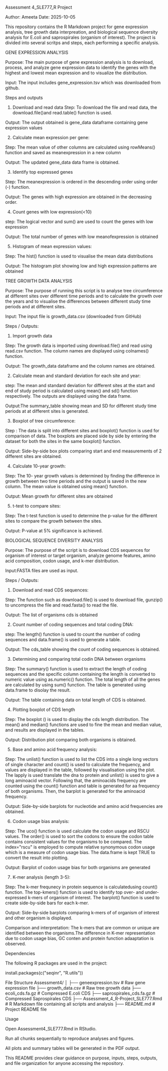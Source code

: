 
Assessment 4_SLE777_R Project

Author: Ameeta
Date: 2025-10-05

This repository contains the R Markdown project for gene expression analysis, tree growth data interpreation, and biological sequence diversity analysis for E.coli and saprospirales (organism of interest). The project is divided into several scritps and steps, each performing a specific analysis. 

GENE EXPRESSION ANALYSIS

Purpose: The main purpose of gene expression analysis is to download, process, and analyze gene expression data to identify the genes with the highest and lowest mean expression and to visualize the distribution. 

Input: The input includes gene_expression.tsv which was downloaded from github. 

Steps and outputs
 
1. Download and read data
Step: To download the file and read data, the download.file()and read.table() function is used.

Output: The output obtained is gene_data dataframe containing gene expression values 

2. Calculate mean expression per gene:

Step: The mean value of other columns are calculated using rowMeans() function and saved as meanexpression in a new column 

Output: The updated gene_data data frame is obtained. 

3. Identify top expressed genes 

Step: The meanexpression is ordered in the descending order using order (-) function. 

Output: The genes with high expression are obtained in the decreasing order. 

4. Count genes with low expression(<10)

step: The logical vector and sum() are used to count the genes with low expression 

Output: The total number of genes with low meanofexpression is obtained 

5. Histogram of mean expression values:

Step: The hist() function is used to visualise the mean data distributions

Output: The histogram plot showing low and high expression patterns are obtained 


TREE GROWTH DATA ANALYSIS

Purpose: The purpose of running this script is to analyse tree circumference at different sites over different time periods and to calculate the growth over the years and to visualise the differences between different study time periods and at different sites. 

Input: The input file is growth_data.csv (downloaded from GitHub)

Steps / Outputs:

1. Import growth data

Step: The growth data is imported using download.file() and read using read.csv function. The column names are displayed using colnames() function. 

Output: The growth_data dataframe and the column names are obtained. 


2. Calculate mean and standard deviation for each site and year:

step: The mean and standard deviation for different sites at the start and end of study period is calculated using mean() and sd() function respectively. The outputs are displayed using the data frame. 

Output:The summary_table showing mean and SD for different study time periods at at different sites is generated. 

3. Boxplot of tree circumference:

Step : The data is split into  different sites and boxplot() function is used for comparison of data. The  boxplots are placed side by side by entering the dataset for both the sites in the same boxplot() function. 

Output: Side-by-side box plots comparing start and end measurements of 2 different sites are obtained.

4. Calculate 10-year growth:

Step: The 10- year growth values is determined by finding the difference in growth between two time periods and the output is saved in the new column. The mean value is obtained using mean() function. 

Output: Mean growth for different sites are obtained

5. t-test to compare sites:

Step: The t-test function is used to determine the p-value for the different sites to compare the growth between the sites. 

Output: P-value at 5% significance is achieved. 

BIOLOGICAL SEQUENCE DIVERSITY ANALYSIS

Purpose: The purpose of the script is to download CDS sequences for organism of interest or target organism, analyze genome features, amino acid composition, codon usage, and k-mer distribution.

Input:FASTA files are used as input. 

Steps / Outputs:

1. Download and read CDS sequences:

Step: The function such as download.file() is used to download file, gunzip() to uncompress the file and read.fasta() to read the file. 

Output: The list of organisms cds is obtained 

2. Count number of coding sequences and total coding DNA:

step: The length() function is used to count the number of coding sequences and data.frame() is used to generate a table. 

Output: The cds_table showing the count of coding sequences is obtained.

3. Determining and comparing total codin DNA between organisms 

Step: The summary() function is used to extract the length of coding sequences and the specific column containing the length is converted to numeric value using as.numeric() function. The total length of all the genes are calculated by using sum() function. The table is generated using data.frame to disolay the result. 

Output: The table containing data on total length of CDS is obtained. 

4. Plotting boxplot of CDS length 

Step: The boxplot () is used to display the cds length distribution. The mean() and median() functions are used to fine the mean and median value, and results are displayed in the tables. 

Output: Distribution plot comparing both organisms is obtained.

5. Base and amino acid frequency analysis:

Step: The unlist() function is used to list the CDS into a single long vectors of single character and count() is used to calculate the frequency, and values are displayed in the table, followed by visualisation using the plot. The lapply is used translate the dna to protein and unlist() is used to give a long aminoacid vector. Following that, the aminoacids frequency are counted using the count() function and table is generated for aa frequency of both organisms. Then, the barplot is generated for the aminoacid frequency. 

Output: Side-by-side barplots for nucleotide and amino acid frequencies are obtained. 

6. Codon usage bias analysis:

Step: The uco() function is used calculate the codon usage and RSCU values. The order() is used to sort the codons to ensure the codon table contains consistent values for the organisms to be compared. The index="rscu" is employed to compute relative synonymous codon usage which is a measure of codon usage bias. The data.frame is kept TRUE to convert the result into plotting. 

Output: Barplot of codon usage bias for both organisms are generated

7. K-mer analysis (length 3-5):

Step: The k-mer frequnecy in protein sequence is calculatedusing count() function. The top-kmers() function is used to identify top over- and under-expressed k-mers of organism of interest. The barplot() function is used to create side-by-side bars for each k-mer. 

Output: Side-by-side barplots comparing k-mers of of organism of interest and other organism is displayed. 

Comparison and interpretation: The k-mers that are common or unique are identified between the organisms.The difference in K-mer representation due to codon usage bias, GC conten and protein function adaaptation is observed. 

Dependencies

The following R packages are used in the project:

install.packages(c("seqinr", "R.utils"))

File Structure
Assessment4/
│
├── geneexpression.tsv           # Raw gene expression file
├── growth_data.csv              # Raw tree growth data
├── ecoli_cds.fa.gz              # Compressed E.coli CDS
├── saprospirales_cds.fa.gz      # Compressed Saprospirales CDS
├── Assessment_4_R-Project_SLE777.Rmd       # R Markdown file containing all scripts and analysis
├── README.md                    # Project README file

Usage

Open Assessment4_SLE777.Rmd in RStudio.

Run all chunks sequentially to reproduce analyses and figures.

All plots and summary tables will be generated in the PDF output.

This README provides clear guidance on purpose, inputs, steps, outputs, and file organization for anyone accessing the repository.






















